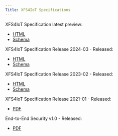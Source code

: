 ```yaml
---
Title: XFS4IoT Specifications
---
```


XFS4IoT Specification latest preview:
- [HTML](html/index.html)
- [Schema](schema_output/schema_latest_preview.json)

XFS4IoT Specification Release 2024-03 - Released:
- [HTML](2024-03/index.html)
- [Schema](2024-03/Schema_2024-03.json)

XFS4IoT Specification Release 2023-02 - Released:
- [HTML](2023-02/index.html)
- [Schema](2023-02/Schema_2023-02.json)

XFS4IoT Specification Release 2021-01 - Released:
- [PDF](pdf/XFS4IoT-Release-2021-1-Release-Candidate.pdf)

End-to-End Security v1.0 - Released:
- [PDF](<pdf/XFS Generic E2E Release Candidate.pdf>)

